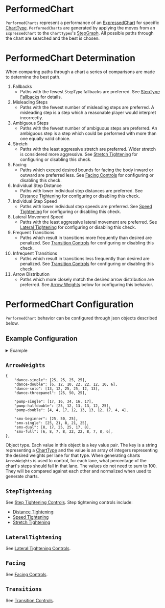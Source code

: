 # PerformedChart

`PerformedCharts` represent a performance of an [ExpressedChart](ExpressedChart.md) for specific [ChartType](ChartType.md). `PerformedCharts` are generated by applying the moves from an `ExpressedChart` to the `ChartTypes`'s [StepGraph](StepGraphs.md). All possible paths through the chart are searched and the best is chosen.

# PerformedChart Determination

When comparing paths through a chart a series of comparisons are made to determine the best path.
1. Fallbacks
	- Paths with the fewest `StepType` fallbacks are preferred. See [StepType Fallbacks](StepTypeFallbacks.md) for details.
2. Misleading Steps
	- Paths with the fewest number of misleading steps are preferred. A misleading step is a step which a reasonable player would interpret incorrectly.
3. Ambiguous Steps
	- Paths with the fewest number of ambiguous steps are preferred. An ambiguous step is a step which could be performed with more than one equally valid choice.
4. Stretch
	- Paths with the least aggressive stretch are preferred. Wider stretch is considered more aggressive. See [Stretch Tightening](StepTighteningControls.md#stretch-tightening) for configuring or disabling this check.
5. Facing
	- Paths which exceed desired bounds for facing the body inward or outward are preferred less. See [Facing Controls](FacingControls.md) for configuring or disabling this check. 
6. Individual Step Distance
	- Paths with lower individual step distances are preferred. See [Distance Tightening](StepTighteningControls.md#distance-tightening) for configuring or disabling this check.
7. Individual Step Speed
	- Paths with lower individual step speeds are preferred. See [Speed Tightening](StepTighteningControls.md#speed-tightening) for configuring or disabling this check.
8. Lateral Movement Speed
	- Paths with the least aggressive lateral movement are preferred. See [Lateral Tightening](LateralTighteningControls.md) for configuring or disabling this check.
9. Frequent Transitions
	- Paths which result in transitions more frequently than desired are penalized. See [Transition Controls](TransitionControls.md) for configuring or disabling this check.
10. Infrequent Transitions
	- Paths which result in transitions less frequently than desired are penalized. See [Transition Controls](TransitionControls.md) for configuring or disabling this check.
11. Arrow Distribution
	- Paths which more closely match the desired arrow distribution are preferred. See [Arrow Weights](#arrow-weights) below for configuring this behavior.

# PerformedChart Configuration

`PerformedChart` behavior can be configured through json objects described below.

## Example Configuration

<details>
	<summary>Example</summary>

```json5
{
	"ArrowWeights":
	{
		"dance-single": [25, 25, 25, 25],
		"dance-double": [6, 12, 10, 22, 22, 12, 10, 6],
		"dance-solo": [13, 12, 25, 25, 12, 13],
		"dance-threepanel": [25, 50, 25],

		"pump-single": [17, 16, 34, 16, 17],
		"pump-halfdouble": [25, 12, 13, 13, 12, 25],
		"pump-double": [4, 4, 17, 12, 13, 13, 12, 17, 4, 4],

		"smx-beginner": [25, 50, 25],
		"smx-single": [25, 21, 8, 21, 25],
		"smx-dual": [8, 17, 25, 25, 17, 8],
		"smx-full": [6, 8, 7, 8, 22, 22, 8, 7, 8, 6],
	},

	"StepTightening":
	{
		// Laterally, consider a foot moving 1/6 into a panel as the minimum distance to trigger it.
		"LateralMinPanelDistance": 0.166667,
		// Longitudinally, consider a foot moving 1/8 outside of a panel as the minimum distance to trigger it.
		"LongitudinalMinPanelDistance": -0.125,
		
		// Enable distance tightening.
		"DistanceTighteningEnabled": true,
		// With the above min panel distance values, 1.4 will:
		// - Allow a 2X1Y move.
		// - Penalize a 2X2Y move.
		// - Penalize a 3X move.
		// - Penalize a bracket move moving an average of 2 panels.
		"DistanceMin": 1.4,
		// 2 1/3 is the cutoff for 3 panel stretch in X.
		"DistanceMax": 2.333333,

		// Enable speed tightening.
		"SpeedTighteningEnabled": true,
		// Stop increasing costs at 16th notes at 170bpm.
		"SpeedMinTimeSeconds": 0.176471,
		// Start limiting at 16th notes at 125bpm.
		"SpeedMaxTimeSeconds": 0.24,
		// Do not use a distance cutoff for speed tightening.
		"SpeedTighteningMinDistance": 0.0,

		// Enable stretch tightening.
		"StretchTighteningEnabled": true,
		// Start limiting stretch moves at 2 1/3, which is a 3 panel move in X.
		"StretchDistanceMin": 2.333333,
		// Stop increasing costs for stretch moves at 3 1/3 which is a 4 panel move in X.
		"StretchDistanceMax": 3.333333,
	},

	"LateralTightening":
	{
		// Enable lateral tightening.
		"Enabled": true,
		// Penalize lateral movement steps that are 1.65 times as dense as the chart average.
		"RelativeNPS": 1.65,
		// Penalize lateral movement steps that are over 12 notes per second.
		"AbsoluteNPS": 12.0,
		// The body must be moving at least 3 arrow widths per second for lateral tightening to penalize steps.
		"Speed": 3.0,
	},

	"Facing":
	{
		// Do not penalize inward facing steps.
		"MaxInwardPercentage": 1.0,
		"InwardPercentageCutoff": 0.5,
		// Do not penalize outward facing steps.
		"MaxOutwardPercentage": 1.0,
		"OutwardPercentageCutoff": 0.5,
	},

	"Transitions":
	{
		// Do not enable transition limits.
		"Enabled": false,
	},
},
```
</details>

## `ArrowWeights`

```json5
{
	"dance-single": [25, 25, 25, 25],
	"dance-double": [6, 12, 10, 22, 22, 12, 10, 6],
	"dance-solo": [13, 12, 25, 25, 12, 13],
	"dance-threepanel": [25, 50, 25],

	"pump-single": [17, 16, 34, 16, 17],
	"pump-halfdouble": [25, 12, 13, 13, 12, 25],
	"pump-double": [4, 4, 17, 12, 13, 13, 12, 17, 4, 4],

	"smx-beginner": [25, 50, 25],
	"smx-single": [25, 21, 8, 21, 25],
	"smx-dual": [8, 17, 25, 25, 17, 8],
	"smx-full": [6, 8, 7, 8, 22, 22, 8, 7, 8, 6],
},
```

Object type. Each value in this object is a key value pair. The key is a string representing a [ChartType](ChartType.md) and the value is an array of integers representing the desired weights per lane for that type. When generating charts `ArrowWeights` is used to control, for each lane, what percentage of the chart's steps should fall in that lane. The values do not need to sum to 100. They will be compared against each other and normalized when used to generate charts.

## `StepTightening`

See [Step Tightening Controls](StepTighteningControls.md). Step tightening controls include:
- [Distance Tightening](StepTighteningControls.md#distance-tightening)
- [Speed Tightening](StepTighteningControls.md#speed-tightening)
- [Stretch Tightening](StepTighteningControls.md#stretch-tightening)

## `LateralTightening`

See [Lateral Tightening Controls](LateralTighteningControls.md).

## `Facing`

See [Facing Controls](FacingControls.md).

## `Transitions`

See [Transition Controls](TransitionControls.md).
